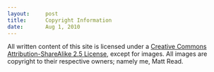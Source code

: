 ```yaml
---
layout:     post
title:      Copyright Information
date:       Aug 1, 2010
---
```


All written content of this site is licensed under a
[Creative Commons Attribution-ShareAlike 2.5 License](http://creativecommons.org/licenses/by-sa/2.5/ca/),
except for images. All images are copyright to their respective owners; namely me, Matt Read.

